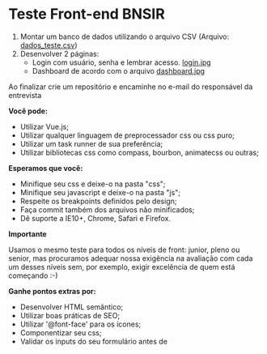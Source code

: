 # Teste Front-end BNSIR


1. Montar um banco de dados utilizando o arquivo CSV (Arquivo: [dados_teste.csv](./dados_teste.csv))
2. Desenvolver 2 páginas:
    * Login com usuário, senha e lembrar acesso.  [login.jpg](./login.jpg)
    * Dashboard de acordo com o arquivo [dashboard.jpg](./dashboard.jpg)

Ao finalizar crie um repositório e encaminhe no e-mail do responsável da entrevista

**Você pode:**

- Utilizar Vue.js;
- Utilizar qualquer linguagem de preprocessador css ou css puro;
- Utilizar um task runner de sua preferência;
- Utilizar bibliotecas css como compass, bourbon, animatecss ou outras;



**Esperamos que você:**
   
- Minifique seu css e deixe-o na pasta "css";
- Minifique seu javascript e deixe-o na pasta "js";
- Respeite os breakpoints definidos pelo design;
- Faça commit também dos arquivos não minificados;
- Dê suporte a IE10+, Chrome, Safari e Firefox.

**Importante**
 
Usamos o mesmo teste para todos os níveis de front: junior, pleno ou senior, mas procuramos adequar nossa exigência na avaliação com cada um desses níveis sem, por exemplo, exigir excelência de quem está começando :-)



**Ganhe pontos extras por:**    

- Desenvolver HTML semântico;
- Utilizar boas práticas de SEO;
- Utilizar '@font-face' para os ícones;
- Componentizar seu css;
- Validar os inputs do seu formulário antes de
